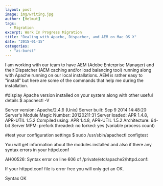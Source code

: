 ```yaml
---
layout: post
image: img/writing.jpg
author: [Helmut]
tags:
  - Migration
excerpt: Work In Progress Migration
title: "Dealing with Apache, Dispacher, and AEM on Mac OS X"
date: "2015-01-15"
categories: 
  - "as-burst"
---
```


I am working with our team to have AEM (Adobe Enterprise Manager) and their Dispatcher (AEM caching and/or load balancing tool) running along with Apache running on our local installations. AEM is rather easy to "install" but here are some of the commands that help me during the installation.

#display Apache version installed on your system along with other useful details $ apachectl -V

Server version: Apache/2.4.9 (Unix)
Server built:   Sep  9 2014 14:48:20
Server's Module Magic Number: 20120211:31
Server loaded:  APR 1.4.8, APR-UTIL 1.5.2
Compiled using: APR 1.4.8, APR-UTIL 1.5.2
Architecture:   64-bit
Server MPM:     prefork
  threaded:     no
    forked:     yes (variable process count)

#test your configuration settings $ sudo /usr/sbin/apachectl configtest

You will get information about the modules installed and also if there any syntax errors in your httpd.conf

AH00526: Syntax error on line 606 of /private/etc/apache2/httpd.conf:

If your httppd.conf file is error free you will only get an OK.

Syntax OK

